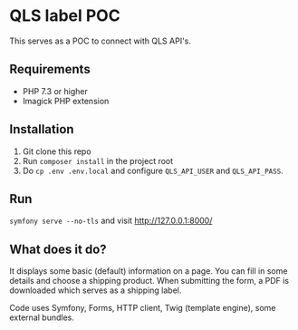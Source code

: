 # QLS label POC
This serves as a POC to connect with QLS API's.

## Requirements
* PHP 7.3 or higher
* Imagick PHP extension

## Installation
1. Git clone this repo
2. Run `composer install` in the project root
3. Do `cp .env .env.local` and configure `QLS_API_USER` and `QLS_API_PASS`.

## Run
`symfony serve --no-tls` and visit http://127.0.0.1:8000/

## What does it do?
It displays some basic (default) information on a page.
You can fill in some details and choose a shipping product.
When submitting the form, a PDF is downloaded which serves as a shipping label.

Code uses Symfony, Forms, HTTP client, Twig (template engine), some external bundles.